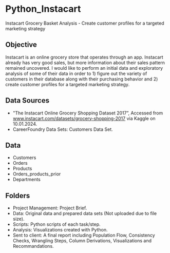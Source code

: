 # Python_Instacart
Instacart Grocery Basket Analysis - Create customer profiles for a targeted marketing strategy

## Objective
Instacart is an online grocery store that operates through an app. Instacart already has very good sales, but more information about their sales pattern remained uncovered. 
I would like to perform an initial data and exploratory analysis of some of their data in order to 1) figure out the variety of customers in their database along with their purchasing behavior and 2) create customer profiles for a targeted marketing strategy.

## Data Sources
* "The Instacart Online Grocery Shopping Dataset 2017”, Accessed from www.instacart.com/datasets/grocery-shopping-2017 via Kaggle on 10.01.2024.
* CareerFoundry Data Sets: Customers Data Set.

## Data  
* Customers
* Orders
* Products
* Orders_products_prior
* Departments

## Folders
* Project Management: Project Brief.
* Data: Original data and prepared data sets (Not uploaded due to file size). 
* Scripts: Python scripts of each task/step.  
* Analysis: Visualizations created with Python.
* Sent to client: A final report including Population Flow, Consistency Checks, Wrangling Steps, Column Derivations, Visualizations and Recommandations.
